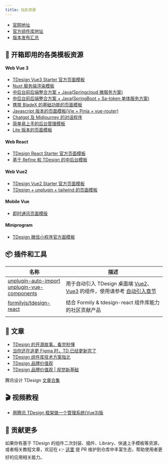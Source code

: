 ```yaml
---
title: 社区资源
---
```


- [官网地址](https://tdesign.tencent.com/)
- [官方组件库地址](https://github.com/Tencent/tdesign#%E4%BB%93%E5%BA%93)
- [版本发布汇总](https://github.com/Tencent/tdesign/releases)

## 🚀 开箱即用的各类模板资源

#### Web Vue 3

- [TDesign Vue3 Starter 官方页面模板](https://tdesign.tencent.com/starter/docs/vue-next/get-started)
- [Nuxt 服务端渲染模板](https://github.com/yixiaco/tdesign-vue-next-nuxt-starter)
- [中后台前后端整合方案 + Java(Springcloud 微服务方案)](https://gitee.com/frsimple/springcloud)
- [中后台前后端整合方案 + Java(SpringBoot + Sa-token 单体服务方案)](https://gitee.com/frsimple/springboot)
- [携带 BladeX 的基础功能的页面模板](https://github.com/dianjie/tdesign-console)
- [Javascript 版本的页面模板(Vie + Pinia + vue-router)](https://github.com/ElanYoung/vite-vue-js-starter-template)
- [Chatgpt 及 Midjourney 的对话程序](https://github.com/anlityli/chatait-free)
- [简单易上手的后台管理模板](https://github.com/Slash214/SoloCove-TD)
- [Lite 版本的页面模板](https://github.com/chnykn/tdemo-vue)

#### Web React

- [TDesign React Starter 官方页面模板](https://tdesign.tencent.com/starter/docs/react/get-started)
- [基于 Refine 和 TDesign 的中后台模板](https://ui.dux.plus/zh/)

#### Web Vue2

- [TDesign Vue2 Starter 官方页面模板](https://tdesign.tencent.com/starter/docs/vue/get-started)
- [TDesign + unplugin + tailwind 的页面模板](https://github.com/xiaoyi510/vue2-vite-tdesign)

#### Mobile Vue

- [即时通讯页面模版](https://github.com/TDesignOteam/tdesign-mobile-vue-starter-chat)

#### Miniprogram

- [TDesign 微信小程序官方面模板](https://github.com/Tencent/tdesign-miniprogram-starter-retail)

## 📦 插件和工具

名称 | 描述
--|--
[unplugin-auto-import](https://github.com/antfu/unplugin-auto-import) <br> [unplugin-vue-components](https://github.com/antfu/unplugin-vue-components) | 用于自动引入 TDesign 桌面端 [Vue2](https://github.com/Tencent/tdesign-vue)、[Vue3](https://github.com/Tencent/tdesign-vue-next) 的组件，使用请参考 [自动引入章节](https://tdesign.tencent.com/vue/getting-started#%E8%87%AA%E5%8A%A8%E5%BC%95%E5%85%A5)
[formilyjs/tdesign-react](https://github.com/formilyjs/tdesign-react) | 结合 Formily & tdesign-react 组件库能力的社区贡献产品
                                                                                                                                                                                                 |

## 📄 文章

- [TDesign 的开源故事，看完秒懂](https://mp.weixin.qq.com/s?__biz=Mzg3MjYwODA1OA==&mid=2247509185&idx=1&sn=c7c8042d25be79e4c19c84d9eeceb921)
- [当你还在追更 Figma 时，TD 已经更新完了](https://mp.weixin.qq.com/s?__biz=Mzg3MjYwODA1OA==&mid=2247509820&idx=1&sn=f874bc3749026a3e3e0eee2e0c006eb9)
- [TDesign 组件库技术方案指北](https://mp.weixin.qq.com/s?__biz=Mzg3MjYwODA1OA==&mid=2247515208&idx=1&sn=166d4a5313cadbb80d2a401edf46b455)
- [TDesign 品牌价值观](https://mp.weixin.qq.com/s?__biz=Mzg3MjYwODA1OA==&mid=2247517235&idx=1&sn=5be239135a325b3cc06073edb7691499)
- [TDesign 品牌价值观 | 视觉新基础](https://mp.weixin.qq.com/s?__biz=Mzg3MjYwODA1OA==&mid=2247523337&idx=1&sn=388dfff5cb632c8fef15defbe748019c)

腾讯设计 TDesign [文章合集](https://mp.weixin.qq.com/mp/appmsgalbum?__biz=Mzg3MjYwODA1OA==&action=getalbum&album_id=2416359157676523521)

## 🎬 视频教程

- [用腾讯 TDesign 框架做一个管理系统(Vue3)版](https://www.bilibili.com/video/BV1MZ4y1Q7zu?spm_id_from=333.999.0.0&vd_source=94df280d25d542fbcfaf851754a254de)

## 🎈 贡献更多

如果你有基于 TDesign 的组件二次封装、插件、Library、快速上手模板等资源，或者相关教程文章，欢迎在 👉 [这里](https://github.com/Tencent/tdesign/blob/main/docs/awesome.md) 提 PR 维护到仓库中丰富生态，帮助使用者更好的应用相关能力。

